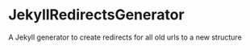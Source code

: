 JekyllRedirectsGenerator
========================

A Jekyll generator to create redirects for all old urls to a new structure
